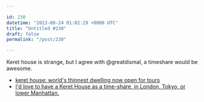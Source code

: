 ```yaml
---

id: 230
datetime: "2013-08-24 01:02:29 +0000 UTC"
title: "Untitled #230"
draft: false
permalink: "/post/230"

---
```


Keret house is strange, but I agree with @greatdismal, a timeshare would be awesome. 

 
 * [keret house: world's thinnest dwelling now open for tours](http://www.designboom.com/architecture/keret-house-worlds-thinnest-dwelling-now-open-for-tours/)
 * [I'd love to have a Keret House as a time-share, in London, Tokyo, or lower Manhattan.](https://twitter.com/GreatDismal/status/371070965951635457)


